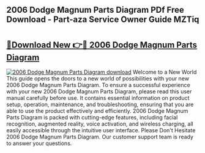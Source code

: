 ## 2006 Dodge Magnum Parts Diagram PDf Free Download - Part-aza Service Owner Guide MZTiq

# <h2><a href="http://dfmo9co.blite.top/?on=2006+Dodge+Magnum+Parts+Diagram">🔗Download New 👉🔴 2006 Dodge Magnum Parts Diagram</a></h2>

[![2006 Dodge Magnum Parts Diagram download](https://i.imgur.com/lujVjoI.png)](http://dfmo9co.blite.top/?on=2006+Dodge+Magnum+Parts+Diagram)
Welcome to a New World This guide opens the doors to a new world of possibilities with your new 2006 Dodge Magnum Parts Diagram. To ensure a successful experience with your new 2006 Dodge Magnum Parts Diagram, please read this user manual carefully before use. It contains essential information on product setup, operation, maintenance, and troubleshooting, ensuring that you are able to use the product effectively and efficiently. 2006 Dodge Magnum Parts Diagram is packed with cutting-edge features, including facial recognition, augmented reality, voice activation, and wireless charging, all easily accessible through the intuitive user interface. Please Don't Hesitate 2006 Dodge Magnum Parts Diagram. Our customer support team is ready to answer your questions.
